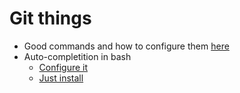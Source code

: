 # Git things
- Good commands and how to configure them [here](https://github.com/allmonty/inutils/blob/master/git/good-commands.md)
- Auto-completition in bash
  - [Configure it](https://git-scm.com/book/en/v1/Git-Basics-Tips-and-Tricks)
  - [Just install](https://github.com/bobthecow/git-flow-completion/wiki/Install-Bash-git-completion)
